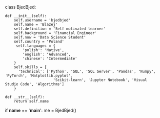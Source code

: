 class BjedBjed:

    def __init__(self):
        self.username = 'bjedbjed'
        self.name = 'Blazej'
        self.definition = 'Self motivated learner'
        self.background = 'Financial Engineer' 
        self.now = 'Data Science Student'
        self.country = 'Poland'
         self.languages = {
            'polish': 'Native',
            'english': 'Advanced',
            'chinese': 'Intermediate'
        }
        self.skills = {
          'technical': ['Python', 'SQL', 'SQL Server', 'Pandas', 'Numpy', 'PyTorch', 'Matplotlib.pyplot',
                          'Scikit-learn', 'Jupyter Notebook', 'Visual Studio Code', 'Algorithms']
        }

    def __str__(self):
        return self.name

if __name__ == '__main__':
    me = BjedBjed()
